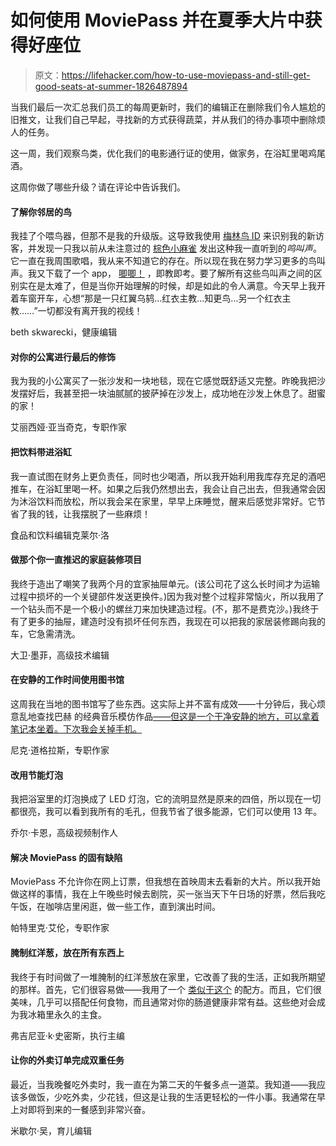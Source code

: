# 如何使用 MoviePass 并在夏季大片中获得好座位

> 原文：<https://lifehacker.com/how-to-use-moviepass-and-still-get-good-seats-at-summer-1826487894>

当我们最后一次汇总我们员工的每周更新时，我们的编辑正在删除我们令人尴尬的旧推文，让我们自己早起，寻找新的方式获得蔬菜，并从我们的待办事项中删除烦人的任务。



这一周，我们观察鸟类，优化我们的电影通行证的使用，做家务，在浴缸里喝鸡尾酒。

这周你做了哪些升级？请在评论中告诉我们。



#### 了解你邻居的鸟

我挂了个喂鸟器，但那不是我的升级版。这导致我使用 [梅林鸟 ID](http://merlin.allaboutbirds.org/) 来识别我的新访客，并发现一只我以前从未注意过的 [棕色小麻雀](https://www.allaboutbirds.org/guide/Song_Sparrow/id) 发出这种我一直听到的*鸣叫声*。它一直在我周围歌唱，我从来不知道它的存在。所以现在我在努力学习更多的鸟叫声。我又下载了一个 app， [唧唧！](https://itunes.apple.com/us/app/chirp-bird-songs-calls-usa/id364891918?mt=8) ，即教即考。要了解所有这些鸟叫声之间的区别实在是太难了，但是当你开始理解的时候，却是如此的令人满意。今天早上我开着车窗开车，心想“那是一只红翼乌鸫...红衣主教...知更鸟...另一个红衣主教……”一切都没有离开我的视线！

beth skwarecki，健康编辑





#### 对你的公寓进行最后的修饰

我为我的小公寓买了一张沙发和一块地毯，现在它感觉既舒适又完整。昨晚我把沙发摆好后，我甚至把一块油腻腻的披萨掉在沙发上，成功地在沙发上休息了。甜蜜的家！

艾丽西娅·亚当奇克，专职作家





#### 把饮料带进浴缸

我一直试图在财务上更负责任，同时也少喝酒，所以我开始利用我库存充足的酒吧推车，在浴缸里喝一杯。如果之后我仍然想出去，我会让自己出去，但我通常会因为沐浴饮料而放松，所以我会呆在家里，早早上床睡觉，醒来后感觉非常好。它节省了我的钱，让我摆脱了一些麻烦！

食品和饮料编辑克莱尔·洛





#### 做那个你一直推迟的家庭装修项目

我终于造出了嘲笑了我两个月的宜家抽屉单元。(该公司花了这么长时间才为运输过程中损坏的一个关键部件发送更换件。)因为我对整个过程非常恼火，所以我用了一个钻头而不是一个极小的螺丝刀来加快建造过程。(不，那不是费克沙。)我终于有了更多的抽屉，建造时没有损坏任何东西，我现在可以把我的家居装修踢向我的车，它急需清洗。

大卫·墨菲，高级技术编辑





#### 在安静的工作时间使用图书馆

这周我在当地的图书馆写了些东西。这实际上并不富有成效——十分钟后，我心烦意乱地查找巴赫 的经典音乐模仿作品[——但这是一个干净安静的地方，可以拿着笔记本坐着。下次我会关掉手机。](https://www.wqxr.org/story/7-hilarious-videos-celebrating-pdq-bach/)

尼克·道格拉斯，专职作家





#### 改用节能灯泡

我把浴室里的灯泡换成了 LED 灯泡，它的流明显然是原来的四倍，所以现在一切都很亮，我可以看到我所有的毛孔，但我节省了很多能源，它们可以使用 13 年。

乔尔·卡恩，高级视频制作人





#### 解决 MoviePass 的固有缺陷

MoviePass 不允许你在网上订票，但我想在首映周末去看新的大片。所以我开始做这样的事情，我在上午晚些时候去剧院，买一张当天下午日场的好票，然后我吃午饭，在咖啡店里闲逛，做一些工作，直到演出时间。

帕特里克·艾伦，专职作家





#### 腌制红洋葱，放在所有东西上

我终于有时间做了一堆腌制的红洋葱放在家里，它改善了我的生活，正如我所期望的那样。首先，它们很容易做——我用了一个 [类似于这个](https://www.bonappetit.com/recipe/quick-pickled-onions) 的配方。而且，它们很美味，几乎可以搭配任何食物，而且通常对你的肠道健康非常有益。这些绝对会成为我冰箱里永久的主食。

弗吉尼亚·k·史密斯，执行主编





#### 让你的外卖订单完成双重任务

最近，当我晚餐吃外卖时，我一直在为第二天的午餐多点一道菜。我知道——我应该多做饭，少吃外卖，少花钱，但这是让我的生活更轻松的一件小事。我通常在早上对即将到来的一餐感到非常兴奋。

米歇尔·吴，育儿编辑

